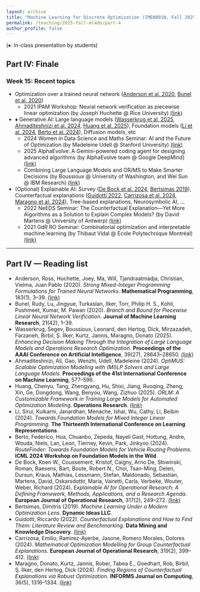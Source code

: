 ```yaml
---
layout: archive
title: "Machine Learning for Discrete Optimization (IMEN891N, Fall 2025)"
permalink: /teaching/2025-fall-ml4do/part-4
author_profile: false
---
```


(♦: In-class presentation by students)

## Part IV: Finale


### Week 15: Recent topics

- Optimization over a trained neural network ([Anderson et al. 2020](#paper-anderson-2020), [Bunel et al. 2020](#paper-bunel-2020))
    - 2021 IPAM Workshop: Neural network verification as piecewise linear optimization (by Joseph Huchette @ Rice University) [(link)](https://www.youtube.com/watch?v=7w_KeAklyTc)
- ♦ Generative AI: Large language models ([Wasserkrug et al. 2025](#paper-wasserkrug-2025), [Ahmaditeshnizi et al. 2024](#paper-ahmaditeshnizi-2024), [Huang et al. 2025](#paper-huang-2025)), Foundation models ([Li et al. 2024](#paper-li-2024), [Berto et al. 2024](#paper-berto-2024)), Diffusion models, etc
    - 2024 Women in Data Science and Maths Seminar: AI and the Future of Optimization (by Madeleine Udell @ Stanford University) [(link)](https://www.youtube.com/watch?v=hI5bhPPRGmU)
    - 2025 AlphaEvolve: A Gemini-powered coding agent for designing advanced algorithms (by AlphaEvolve team @ Google DeepMind) [(link)](https://deepmind.google/discover/blog/alphaevolve-a-gemini-powered-coding-agent-for-designing-advanced-algorithms/)
    - Combining Large Language Models and OR/MS to Make Smarter Decisions (by Boussioux @ University of Washington, and Wei Sun @ IBM Research) [(link)](https://www.youtube.com/watch?v=08em5Urkl8s)
- (Optional) Explainable AI: Survey ([De Bock et al. 2024](#paper-de-bock-2024), [Bertsimas 2019](#paper-bertsimas-2019)), Counterfactual explanations ([Guidotti 2022](#paper-guidotti-2022), [Carrizosa et al. 2024](#paper-carrizosa-2024), [Maragno et al. 2024](#paper-maragno-2024)), Tree-based explanations, Neurosymbolic AI, ...
    - 2022 NeEDS Seminar: The Counterfactual Explanation—Yet More Algorithms as a Solution to Explain Complex Models? (by David Martens @ University of Antwerp) [(link)](https://www.youtube.com/watch?v=zw7KfHFMrzM)
    - 2021 GdR RO Seminar: Combinatorial optimization and interpretable machine learning (by Thibaut Vidal @ Ecole Polytechnique Montréal) [(link)](https://www.youtube.com/watch?v=1Ix-vukTkPc)



---

## Part IV — Reading list

- <a id="paper-anderson-2020"></a>Anderson, Ross, Huchette, Joey, Ma, Will, Tjandraatmadja, Christian, Vielma, Juan Pablo (2020). *Strong Mixed-Integer Programming Formulations for Trained Neural Networks*. **Mathematical Programming**, 183(1), 3–39. [(link)](https://doi.org/10.1007/s10107-020-01474-5)
- <a id="paper-bunel-2020"></a>Bunel, Rudy, Lu, Jingyue, Turkaslan, Ilker, Torr, Philip H. S., Kohli, Pushmeet, Kumar, M. Pawan (2020). *Branch and Bound for Piecewise Linear Neural Network Verification*. **Journal of Machine Learning Research**, 21(42), 1–39.
- <a id="paper-wasserkrug-2025"></a>Wasserkrug, Segev, Boussioux, Leonard, den Hertog, Dick, Mirzazadeh, Farzaneh, Birbil, Ş. İlker, Kurtz, Jannis, Maragno, Donato (2025). *Enhancing Decision Making Through the Integration of Large Language Models and Operations Research Optimization*. **Proceedings of the AAAI Conference on Artificial Intelligence**, 39(27), 28643–28650. [(link)](https://doi.org/10.1609/aaai.v39i27.35090)
- <a id="paper-ahmaditeshnizi-2024"></a>Ahmaditeshnizi, Ali, Gao, Wenzhi, Udell, Madeleine (2024). *OptiMUS: Scalable Optimization Modeling with (MI)LP Solvers and Large Language Models*. **Proceedings of the 41st International Conference on Machine Learning**, 577–596.
- <a id="paper-huang-2025"></a>Huang, Chenyu, Tang, Zhengyang, Hu, Shixi, Jiang, Ruoqing, Zheng, Xin, Ge, Dongdong, Wang, Benyou, Wang, Zizhuo (2025). *ORLM: A Customizable Framework in Training Large Models for Automated Optimization Modeling*. **Operations Research**. [(link)](https://doi.org/10.1287/opre.2024.1233)
- <a id="paper-li-2024"></a>Li, Sirui, Kulkarni, Janardhan, Menache, Ishai, Wu, Cathy, Li, Beibin (2024). *Towards Foundation Models for Mixed Integer Linear Programming*. **The Thirteenth International Conference on Learning Representations**.
- <a id="paper-berto-2024"></a>Berto, Federico, Hua, Chuanbo, Zepeda, Nayeli Gast, Hottung, Andre, Wouda, Niels, Lan, Leon, Tierney, Kevin, Park, Jinkyoo (2024). *RouteFinder: Towards Foundation Models for Vehicle Routing Problems*. **ICML 2024 Workshop on Foundation Models in the Wild**.
- <a id="paper-de-bock-2024"></a>De Bock, Koen W., Coussement, Kristof, Caigny, Arno De, Słowinski, Roman, Baesens, Bart, Boute, Robert N., Choi, Tsan-Ming, Delen, Dursun, Kraus, Mathias, Lessmann, Stefan, Maldonado, Sebastian, Martens, David, Oskarsdottir, Maria, Vairetti, Carla, Verbeke, Wouter, Weber, Richard (2024). *Explainable AI for Operational Research: A Defining Framework, Methods, Applications, and a Research Agenda*. **European Journal of Operational Research**, 317(2), 249–272. [(link)](https://doi.org/10.1016/j.ejor.2023.09.026)
- <a id="paper-bertsimas-2019"></a>Bertsimas, Dimitris (2019). *Machine Learning Under a Modern Optimization Lens*. **Dynamic Ideas LLC**.
- <a id="paper-guidotti-2022"></a>Guidotti, Riccardo (2022). *Counterfactual Explanations and How to Find Them: Literature Review and Benchmarking*. **Data Mining and Knowledge Discovery**. [(link)](https://doi.org/10.1007/s10618-022-00831-6)
- <a id="paper-carrizosa-2024"></a>Carrizosa, Emilio, Ramirez-Ayerbe, Jasone, Romero Morales, Dolores (2024). *Mathematical Optimization Modelling for Group Counterfactual Explanations*. **European Journal of Operational Research**, 319(2), 399–412. [(link)](https://doi.org/10.1016/j.ejor.2024.01.002)
- <a id="paper-maragno-2024"></a>Maragno, Donato, Kurtz, Jannis, Rober, Tabea E., Goedhart, Rob, Birbil, Ş. İlker, den Hertog, Dick (2024). *Finding Regions of Counterfactual Explanations via Robust Optimization*. **INFORMS Journal on Computing**, 36(5), 1316–1334. [(link)](https://doi.org/10.1287/ijoc.2023.0153)

